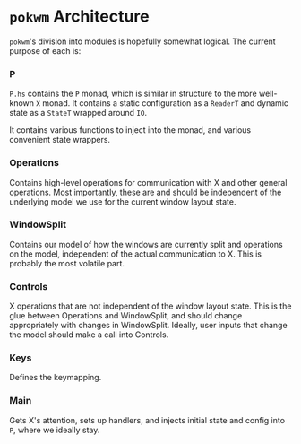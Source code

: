 `pokwm` Architecture
====================

`pokwm`'s division into modules is hopefully somewhat logical.  The current
purpose of each is:

### P

`P.hs` contains the `P` monad, which is similar in structure to the
more well-known `X` monad.  It contains a static configuration as a `ReaderT`
and dynamic state as a `StateT` wrapped around `IO`.

It contains various functions to inject into the monad, and various convenient
state wrappers.

### Operations

Contains high-level operations for communication with X and other general
operations.  Most importantly, these are and should be independent of the
underlying model we use for the current window layout state.

### WindowSplit

Contains our model of how the windows are currently split and operations on
the model, independent of the actual communication to X.  This is probably
the most volatile part.

### Controls

X operations that are not independent of the window layout state.  This is
the glue between Operations and WindowSplit, and should change appropriately
with changes in WindowSplit.  Ideally, user inputs that change the model
should make a call into Controls.

### Keys

Defines the keymapping.

### Main

Gets X's attention, sets up handlers, and injects initial state and config
into `P`, where we ideally stay.
